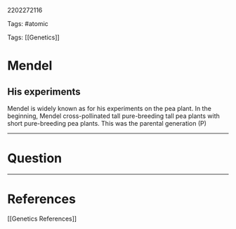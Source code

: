 2202272116

Tags: #atomic

Tags: [[Genetics]]

# Mendel
## His experiments
Mendel is widely known as for his experiments on the pea plant.
In the beginning, Mendel cross-pollinated tall pure-breeding tall pea plants with short pure-breeding pea plants. This was the parental generation (P)

---
# Question


---
# References
[[Genetics References]]